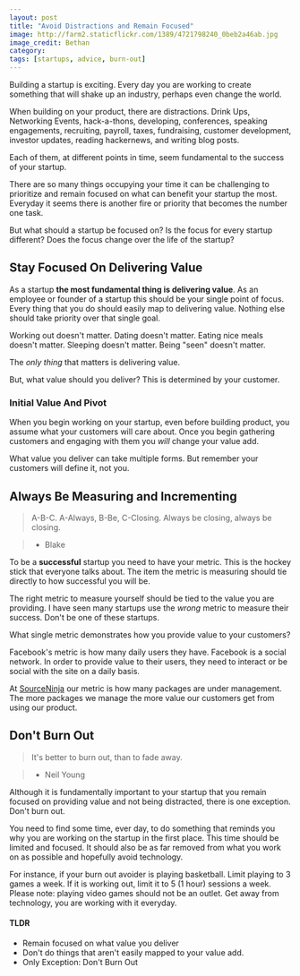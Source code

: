 ```yaml
---
layout: post
title: "Avoid Distractions and Remain Focused"
image: http://farm2.staticflickr.com/1389/4721798240_0beb2a46ab.jpg
image_credit: Bethan
category: 
tags: [startups, advice, burn-out]
---
```


Building a startup is exciting. Every day you are working to create something that will shake up an industry, perhaps even change the world.

When building on your product, there are distractions. Drink Ups, Networking Events, hack-a-thons, developing, conferences, speaking engagements, recruiting, payroll, taxes, fundraising, customer development, investor updates, reading hackernews, and writing blog posts.

Each of them, at different points in time, seem fundamental to the success of your startup.

There are so many things occupying your time it can be challenging to prioritize and remain focused on what can benefit your startup the most. Everyday it seems there is another fire or priority that becomes the number one task.

But what should a startup be focused on? Is the focus for every startup different? Does the focus change over the life of the startup?

## Stay Focused On Delivering Value
As a startup __the most fundamental thing is delivering value__. As an employee or founder of a startup this should be your single point of focus. Every thing that you do should easily map to delivering value. Nothing else should take priority over that single goal.

Working out doesn't matter. Dating doesn't matter. Eating nice meals doesn't matter. Sleeping doesn't matter. Being "seen" doesn't matter.

The _only thing_ that matters is delivering value.

But, what value should you deliver? This is determined by your customer.

### Initial Value And Pivot
When you begin working on your startup, even before building product, you assume what your customers will care about. Once you begin gathering customers and engaging with them you _will_ change your value add.

What value you deliver can take multiple forms. But remember your customers will define it, not you.

## Always Be Measuring and Incrementing

> A-B-C. A-Always, B-Be, C-Closing. Always be closing, always be closing.   

> - Blake

To be a __successful__ startup you need to have your metric. This is the hockey stick that everyone talks about. The item the metric is measuring should tie directly to how successful you will be.

The right metric to measure yourself should be tied to the value you are providing. I have seen many startups use the _wrong_ metric to measure their success. Don't be one of these startups.

What single metric demonstrates how you provide value to your customers?

Facebook's metric is how many daily users they have. Facebook is a social network. In order to provide value to their users, they need to interact or be social with the site on a daily basis.

At [SourceNinja](http://www.sourceninja.com) our metric is how many packages are under management. The more packages we manage the more value our customers get from using our product.

## Don't Burn Out
> It's better to burn out, than to fade away.

> - Neil Young

Although it is fundamentally important to your startup that you remain focused on providing value and not being distracted, there is one exception. Don't burn out.

You need to find some time, ever day, to do something that reminds you why you are working on the startup in the first place. This time should be limited and focused. It should also be as far removed from what you work on as possible and hopefully avoid technology.

For instance, if your burn out avoider is playing basketball. Limit playing to 3 games a week. If it is working out, limit it to 5 (1 hour) sessions a week. Please note: playing video games should not be an outlet. Get away from technology, you are working with it everyday.

#### TLDR

* Remain focused on what value you deliver
* Don't do things that aren't easily mapped to your value add.
* Only Exception: Don't Burn Out
